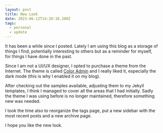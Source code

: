 ```yaml
---
layout: post
title: New Look
date: 2023-06-12T14:20:18.200Z
tags:
  - personal
  - update
---
```

It has been a while since I posted. Lately I am using this blog as a storage of things I find, potentially interesting to others but as a reminder for myself, for things I have done in the past.

Since I am not a UI/UX designer, I opted to purchase a theme from the Internet. The theme is called [Color Admin](https://seantheme.com/) and I really liked it, especially the dark mode (this is why I enabled it on my blog).

After checking out the samples available, adjusting them to my Jekyll templates, I think I managed to cover all the areas that I had initially. Sadly the theme I was using before is no longer maintained, therefore something new was needed.

I took the time also to reorganize the tags page, put a new sidebar with the most recent posts and a new archive page.

I hope you like the new look. 
